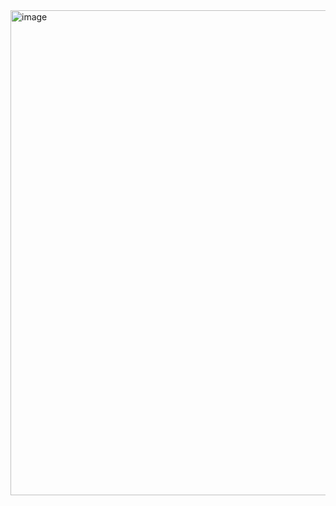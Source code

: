 <img width="796" height="776" alt="image" src="https://github.com/user-attachments/assets/258f9cba-3e39-4159-943a-b0573f913e12" />


